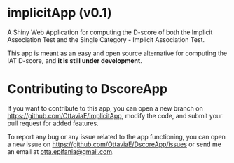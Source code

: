 # implicitApp (v0.1)
 
A Shiny Web Application for computing the D-score of both the Implicit 
Association Test and the Single Category - Implicit Association Test. 

This app is meant as an easy and open source alternative for computing the IAT 
D-score, and **it is still under development**.


# Contributing to DscoreApp

If you want to contribute to this app, you can open a new branch on https://github.com/OttaviaE/implicitApp, modify the code, and submit your pull request for added features. 

To report any bug or any issue related to the app functioning, you can open a new
issue on https://github.com/OttaviaE/DscoreApp/issues or send me an email at
otta.epifania@gmail.com.



